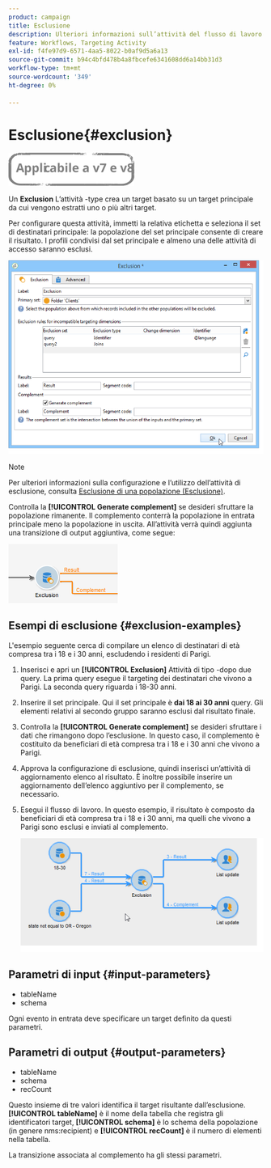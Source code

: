 ```yaml
---
product: campaign
title: Esclusione
description: Ulteriori informazioni sull’attività del flusso di lavoro Esclusione
feature: Workflows, Targeting Activity
exl-id: f4fe97d9-6571-4aa5-8022-b0af9d5a6a13
source-git-commit: b94c4bfd478b4a8fbcefe6341608dd6a14bb31d3
workflow-type: tm+mt
source-wordcount: '349'
ht-degree: 0%

---
```


# Esclusione{#exclusion}

![](../../assets/common.svg)

Un **Exclusion** L’attività -type crea un target basato su un target principale da cui vengono estratti uno o più altri target.

Per configurare questa attività, immetti la relativa etichetta e seleziona il set di destinatari principale: la popolazione del set principale consente di creare il risultato. I profili condivisi dal set principale e almeno una delle attività di accesso saranno esclusi.

![](assets/s_user_segmentation_exclu.png)

>[!NOTE]
>
>Per ulteriori informazioni sulla configurazione e l’utilizzo dell’attività di esclusione, consulta [Esclusione di una popolazione (Esclusione)](targeting-data.md#excluding-a-population--exclusion-).

Controlla la **[!UICONTROL Generate complement]** se desideri sfruttare la popolazione rimanente. Il complemento conterrà la popolazione in entrata principale meno la popolazione in uscita. All’attività verrà quindi aggiunta una transizione di output aggiuntiva, come segue:

![](assets/s_user_segmentation_exclu_compl.png)

## Esempi di esclusione {#exclusion-examples}

L&#39;esempio seguente cerca di compilare un elenco di destinatari di età compresa tra i 18 e i 30 anni, escludendo i residenti di Parigi.

1. Inserisci e apri un **[!UICONTROL Exclusion]** Attività di tipo -dopo due query. La prima query esegue il targeting dei destinatari che vivono a Parigi. La seconda query riguarda i 18-30 anni.
1. Inserire il set principale. Qui il set principale è **dai 18 ai 30 anni** query. Gli elementi relativi al secondo gruppo saranno esclusi dal risultato finale.
1. Controlla la **[!UICONTROL Generate complement]** se desideri sfruttare i dati che rimangono dopo l’esclusione. In questo caso, il complemento è costituito da beneficiari di età compresa tra i 18 e i 30 anni che vivono a Parigi.
1. Approva la configurazione di esclusione, quindi inserisci un’attività di aggiornamento elenco al risultato. È inoltre possibile inserire un aggiornamento dell’elenco aggiuntivo per il complemento, se necessario.
1. Esegui il flusso di lavoro. In questo esempio, il risultato è composto da beneficiari di età compresa tra i 18 e i 30 anni, ma quelli che vivono a Parigi sono esclusi e inviati al complemento.

   ![](assets/exclusion_example.png)

## Parametri di input {#input-parameters}

* tableName
* schema

Ogni evento in entrata deve specificare un target definito da questi parametri.

## Parametri di output {#output-parameters}

* tableName
* schema
* recCount

Questo insieme di tre valori identifica il target risultante dall’esclusione. **[!UICONTROL tableName]** è il nome della tabella che registra gli identificatori target, **[!UICONTROL schema]** è lo schema della popolazione (in genere nms:recipient) e **[!UICONTROL recCount]** è il numero di elementi nella tabella.

La transizione associata al complemento ha gli stessi parametri.

